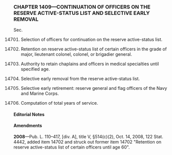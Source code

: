 ### **CHAPTER 1409—CONTINUATION OF OFFICERS ON THE RESERVE ACTIVE-STATUS LIST AND SELECTIVE EARLY REMOVAL** ###

Sec.

14701. Selection of officers for continuation on the reserve active-status list.

14702. Retention on reserve active-status list of certain officers in the grade of major, lieutenant colonel, colonel, or brigadier general.

14703. Authority to retain chaplains and officers in medical specialties until specified age.

14704. Selective early removal from the reserve active-status list.

14705. Selective early retirement: reserve general and flag officers of the Navy and Marine Corps.

14706. Computation of total years of service.

#### **Editorial Notes** ####

#### Amendments ####

**2008**—Pub. L. 110–417, [div. A], title V, §514(c)(2), Oct. 14, 2008, 122 Stat. 4442, added item 14702 and struck out former item 14702 "Retention on reserve active-status list of certain officers until age 60".